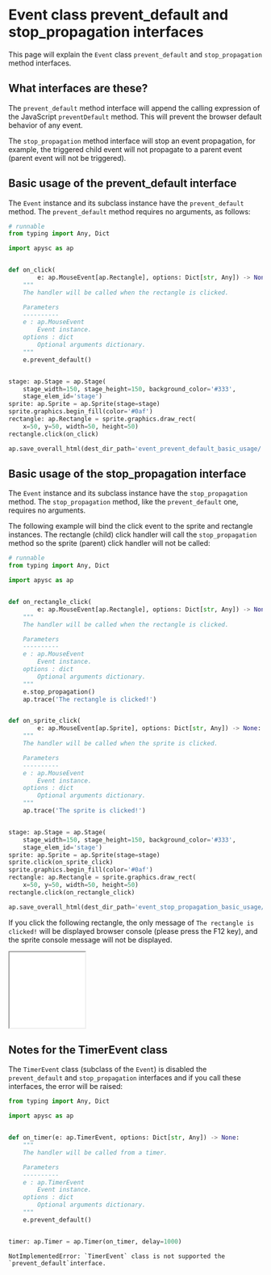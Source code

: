 # Event class prevent_default and stop_propagation interfaces

This page will explain the `Event` class `prevent_default` and `stop_propagation` method interfaces.

## What interfaces are these?

The `prevent_default` method interface will append the calling expression of the JavaScript `preventDefault` method. This will prevent the browser default behavior of any event.

The `stop_propagation` method interface will stop an event propagation, for example, the triggered child event will not propagate to a parent event (parent event will not be triggered).

## Basic usage of the prevent_default interface

The `Event` instance and its subclass instance have the `prevent_default` method. The `prevent_default` method requires no arguments, as follows:

```py
# runnable
from typing import Any, Dict

import apysc as ap


def on_click(
        e: ap.MouseEvent[ap.Rectangle], options: Dict[str, Any]) -> None:
    """
    The handler will be called when the rectangle is clicked.

    Parameters
    ----------
    e : ap.MouseEvent
        Event instance.
    options : dict
        Optional arguments dictionary.
    """
    e.prevent_default()


stage: ap.Stage = ap.Stage(
    stage_width=150, stage_height=150, background_color='#333',
    stage_elem_id='stage')
sprite: ap.Sprite = ap.Sprite(stage=stage)
sprite.graphics.begin_fill(color='#0af')
rectangle: ap.Rectangle = sprite.graphics.draw_rect(
    x=50, y=50, width=50, height=50)
rectangle.click(on_click)

ap.save_overall_html(dest_dir_path='event_prevent_default_basic_usage/')
```

## Basic usage of the stop_propagation interface

The `Event` instance and its subclass instance have the `stop_propagation` method. The `stop_propagation` method, like the `prevent_default` one, requires no arguments.

The following example will bind the click event to the sprite and rectangle instances. The rectangle (child) click handler will call the `stop_propagation` method so the sprite (parent) click handler will not be called:

```py
# runnable
from typing import Any, Dict

import apysc as ap


def on_rectangle_click(
        e: ap.MouseEvent[ap.Rectangle], options: Dict[str, Any]) -> None:
    """
    The handler will be called when the rectangle is clicked.

    Parameters
    ----------
    e : ap.MouseEvent
        Event instance.
    options : dict
        Optional arguments dictionary.
    """
    e.stop_propagation()
    ap.trace('The rectangle is clicked!')


def on_sprite_click(
        e: ap.MouseEvent[ap.Sprite], options: Dict[str, Any]) -> None:
    """
    The handler will be called when the sprite is clicked.

    Parameters
    ----------
    e : ap.MouseEvent
        Event instance.
    options : dict
        Optional arguments dictionary.
    """
    ap.trace('The sprite is clicked!')


stage: ap.Stage = ap.Stage(
    stage_width=150, stage_height=150, background_color='#333',
    stage_elem_id='stage')
sprite: ap.Sprite = ap.Sprite(stage=stage)
sprite.click(on_sprite_click)
sprite.graphics.begin_fill(color='#0af')
rectangle: ap.Rectangle = sprite.graphics.draw_rect(
    x=50, y=50, width=50, height=50)
rectangle.click(on_rectangle_click)

ap.save_overall_html(dest_dir_path='event_stop_propagation_basic_usage/')
```

If you click the following rectangle, the only message of `The rectangle is clicked!` will be displayed browser console (please press the F12 key), and the sprite console message will not be displayed.

<iframe src="static/event_stop_propagation_basic_usage/index.html" width="150" height="150"></iframe>

## Notes for the TimerEvent class

The `TimerEvent` class (subclass of the `Event`) is disabled the `prevent_default` and `stop_propagation` interfaces and if you call these interfaces, the error will be raised:

```py
from typing import Any, Dict

import apysc as ap


def on_timer(e: ap.TimerEvent, options: Dict[str, Any]) -> None:
    """
    The handler will be called from a timer.

    Parameters
    ----------
    e : ap.TimerEvent
        Event instance.
    options : dict
        Optional arguments dictionary.
    """
    e.prevent_default()


timer: ap.Timer = ap.Timer(on_timer, delay=1000)
```

```
NotImplementedError: `TimerEvent` class is not supported the `prevent_default`interface.
```
